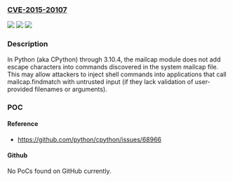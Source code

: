 ### [CVE-2015-20107](https://cve.mitre.org/cgi-bin/cvename.cgi?name=CVE-2015-20107)
![](https://img.shields.io/static/v1?label=Product&message=n%2Fa&color=blue)
![](https://img.shields.io/static/v1?label=Version&message=n%2Fa&color=blue)
![](https://img.shields.io/static/v1?label=Vulnerability&message=n%2Fa&color=brighgreen)

### Description

In Python (aka CPython) through 3.10.4, the mailcap module does not add escape characters into commands discovered in the system mailcap file. This may allow attackers to inject shell commands into applications that call mailcap.findmatch with untrusted input (if they lack validation of user-provided filenames or arguments).

### POC

#### Reference
- https://github.com/python/cpython/issues/68966

#### Github
No PoCs found on GitHub currently.

